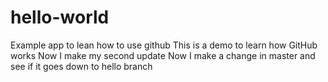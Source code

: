 # hello-world
Example app to lean how to use github
This is a demo to learn how GitHub works
Now I make my second update
Now I make a change in master and see if it goes down to hello branch
